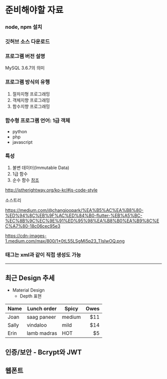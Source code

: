# 준비해야할 자료

### node, npm 설치

### 깃허브 소스 다운로드

### 프로그램 버전 설명
MySQL 3.6.7의 의미

### 프로그램 방식의 유행
1. 절차지형 프로그래밍
2. 객체지향 프로그래밍
3. 함수지향 프로그래밍

### 함수형 프로그램 언어: 1급 객체
  - python
  - php
  - javascript

### 특성
1. 불변 데이터(Immutable Data)
2. 1급 함수
3. 순수 함수
[참조](http://blog.sonim1.com/113)






http://jstherightway.org/ko-kr/#js-code-style



소스트리

https://medium.com/@changjoopark/%EA%B5%AC%EA%B8%80-%ED%94%8C%EB%9F%AC%ED%84%B0-flutter-%EB%A5%BC-%EC%8B%9C%EC%9E%91%ED%95%98%EA%B8%B0%EA%B9%8C%EC%A7%80-18c06cec95e3

https://cdn-images-1.medium.com/max/800/1*0tL55LSgMj5p23_TIsIwOQ.png

### 태그는 xml과 같이 직접 생성도 가능
***    

## 최근 Design 추세
 * Material Design
   * Depth 표현

Name | Lunch order | Spicy      | Owes
---- | ----------- | ---------- | ----:
Joan | saag paneer | medium     | $11
Sally| vindaloo    | mild       | $14
Erin | lamb madras | HOT        | $5


## 인증/보안 - Bcrypt와 JWT

## 웹폰트
